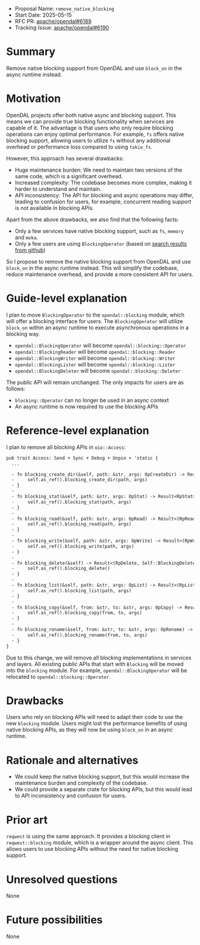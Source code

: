 - Proposal Name: `remove_native_blocking`
- Start Date: 2025-05-15
- RFC PR: [apache/opendal#6189](https://github.com/apache/opendal/pull/6189)
- Tracking Issue: [apache/opendal#6190](https://github.com/apache/opendal/issues/6190)

# Summary

Remove native blocking support from OpenDAL and use `block_on` in the async runtime instead.

# Motivation

OpenDAL projects offer both native async and blocking support. This means we can provide true blocking functionality when services are capable of it. The advantage is that users who only require blocking operations can enjoy optimal performance. For example, `fs` offers native blocking support, allowing users to utilize `fs` without any additional overhead or performance loss compared to using `tokio_fs`.

However, this approach has several drawbacks:

- Huge maintenance burden: We need to maintain two versions of the same code, which is a significant overhead.
- Increased complexity: The codebase becomes more complex, making it harder to understand and maintain.
- API inconsistency: The API for blocking and async operations may differ, leading to confusion for users, for example, concurrent reading support is not available in blocking APIs.

Apart from the above drawbacks, we also find that the following facts:

- Only a few services have native blocking support, such as `fs`, `memory` and `moka`.
- Only a few users are using `BlockingOperator` (based on [search results from github](https://github.com/search?q=opendal%3A%3ABlockingOperator&type=code))

So I propose to remove the native blocking support from OpenDAL and use `block_on` in the async runtime instead. This will simplify the codebase, reduce maintenance overhead, and provide a more consistent API for users.

# Guide-level explanation

I plan to move `BlockingOperator` to the `opendal::blocking` module, which will offer a blocking interface for users. The `BlockingOperator` will utilize `block_on` within an async runtime to execute asynchronous operations in a blocking way.

- `opendal::BlockingOperator` will become `opendal::blocking::Operator`
- `opendal::BlockingReader` will become `opendal::blocking::Reader`
- `opendal::BlockingWriter` will become `opendal::blocking::Writer`
- `opendal::BlockingLister` will become `opendal::blocking::Lister`
- `opendal::BlockingDeleter` will become `opendal::blocking::Deleter`

The public API will remain unchanged. The only impacts for users are as follows:

- `blocking::Operator` can no longer be used in an async context
- An async runtime is now required to use the blocking APIs

# Reference-level explanation

I plan to remove all blocking APIs in `oio::Access`:

```diff
pub trait Access: Send + Sync + Debug + Unpin + 'static { 
  ...

  - fn blocking_create_dir(&self, path: &str, args: OpCreateDir) -> Result<RpCreateDir> {
  -     self.as_ref().blocking_create_dir(path, args)
  - }
  - 
  - fn blocking_stat(&self, path: &str, args: OpStat) -> Result<RpStat> {
  -     self.as_ref().blocking_stat(path, args)
  - }
  - 
  - fn blocking_read(&self, path: &str, args: OpRead) -> Result<(RpRead, Self::BlockingReader)> {
  -     self.as_ref().blocking_read(path, args)
  - }
  - 
  - fn blocking_write(&self, path: &str, args: OpWrite) -> Result<(RpWrite, Self::BlockingWriter)> {
  -     self.as_ref().blocking_write(path, args)
  - }
  - 
  - fn blocking_delete(&self) -> Result<(RpDelete, Self::BlockingDeleter)> {
  -     self.as_ref().blocking_delete()
  - }
  - 
  - fn blocking_list(&self, path: &str, args: OpList) -> Result<(RpList, Self::BlockingLister)> {
  -     self.as_ref().blocking_list(path, args)
  - }
  - 
  - fn blocking_copy(&self, from: &str, to: &str, args: OpCopy) -> Result<RpCopy> {
  -     self.as_ref().blocking_copy(from, to, args)
  - }
  - 
  - fn blocking_rename(&self, from: &str, to: &str, args: OpRename) -> Result<RpRename> {
  -     self.as_ref().blocking_rename(from, to, args)
  - }
}
```

Due to this change, we will remove all blocking implementations in services and layers. All existing public APIs that start with `Blocking` will be moved into the `blocking` module. For example, `opendal::BlockingOperator` will be relocated to `opendal::blocking::Operator`.

# Drawbacks

Users who rely on blocking APIs will need to adapt their code to use the new `blocking` module. Users might lost the performance benefits of using native blocking APIs, as they will now be using `block_on` in an async runtime.

# Rationale and alternatives

- We could keep the native blocking support, but this would increase the maintenance burden and complexity of the codebase.
- We could provide a separate crate for blocking APIs, but this would lead to API inconsistency and confusion for users.

# Prior art

`reqwest` is using the same approach. It provides a blocking client in `reqwest::blocking` module, which is a wrapper around the async client. This allows users to use blocking APIs without the need for native blocking support.


# Unresolved questions

None

# Future possibilities

None
